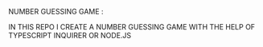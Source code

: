 NUMBER GUESSING GAME :

IN THIS REPO I CREATE A NUMBER GUESSING GAME WITH THE HELP OF TYPESCRIPT INQUIRER OR NODE.JS
